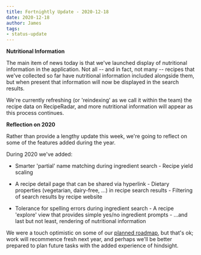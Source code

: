 ```yaml
---
title: Fortnightly Update - 2020-12-18
date: 2020-12-18
author: James
tags:
- status-update
---
```

**Nutritional Information**

The main item of news today is that we've launched display of nutritional information in the application. Not all -- and in fact, not many -- recipes that we've collected so far have nutritional information included alongside them, but when present that information will now be displayed in the search results.

We're currently refreshing (or 'reindexing' as we call it within the team) the recipe data on RecipeRadar, and more nutritional information will appear as this process continues.

**Reflection on 2020**

Rather than provide a lengthy update this week, we're going to reflect on some of the features added during the year.

During 2020 we've added:

- Smarter 'partial' name matching during ingredient search - Recipe yield scaling

- A recipe detail page that can be shared via hyperlink - Dietary properties (vegetarian, dairy-free, ...) in recipe search results - Filtering of search results by recipe website

- Tolerance for spelling errors during ingredient search - A recipe 'explore' view that provides simple yes/no ingredient prompts - ...and last but not least, rendering of nutritional information

We were a touch optimistic on some of our [planned roadmap](https://github.com/openculinary/company/blob/7c92032146cce0be6f1a94fa8b26194e9757bc2d/roadmap/reciperadar.md), but that's ok; work will recommence fresh next year, and perhaps we'll be better prepared to plan future tasks with the added experience of hindsight.
